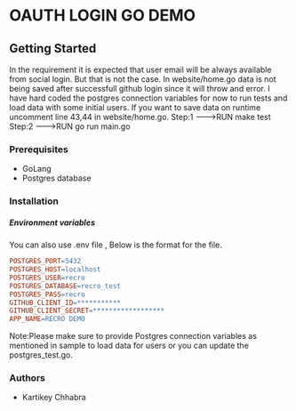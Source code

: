 # OAUTH LOGIN GO DEMO

## Getting Started 
In the requirement it is expected that user email will be always available from social login. But that is not the case. In website/home.go data is not being saved after successfull github login since it will throw and error. 
I have hard coded the postgres connection variables for now to run tests and load data with some initial users.
If you want to save data on runtime uncomment line 43,44 in website/home.go.
Step:1 --->RUN make test 
Step:2 --->RUN go run main.go

### Prerequisites

- GoLang
- Postgres database

### Installation 

##### Environment variables
You can also use .env file , Below is the format for the file.

```makefile
POSTGRES_PORT=5432
POSTGRES_HOST=localhost
POSTGRES_USER=recro
POSTGRES_DATABASE=recro_test
POSTGRES_PASS=recro
GITHUB_CLIENT_ID=***********
GITHUB_CLIENT_SECRET=******************
APP_NAME=RECRO DEMO
```
Note:Please make sure to provide Postgres connection variables as mentioned in sample to load data for users or you can update the postgres_test.go.



### Authors

- Kartikey Chhabra 
